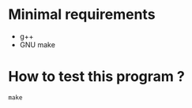Minimal requirements
====================

* g++
* GNU make

How to test this program ?
==========================

    make
